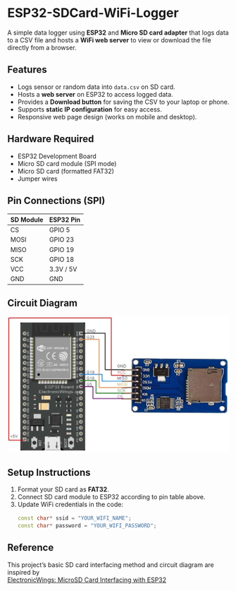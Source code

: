 # ESP32-SDCard-WiFi-Logger
A simple data logger using **ESP32** and **Micro SD card adapter** that logs data to a CSV file and hosts a **WiFi web server** to view or download the file directly from a browser.

## Features
- Logs sensor or random data into `data.csv` on SD card.
- Hosts a **web server** on ESP32 to access logged data.
- Provides a **Download button** for saving the CSV to your laptop or phone.
- Supports **static IP configuration** for easy access.
- Responsive web page design (works on mobile and desktop).

## Hardware Required
- ESP32 Development Board
- Micro SD card module (SPI mode)
- Micro SD card (formatted FAT32)
- Jumper wires

## Pin Connections (SPI)
| SD Module | ESP32 Pin |
|-----------|-----------|
| CS        | GPIO 5    |
| MOSI      | GPIO 23   |
| MISO      | GPIO 19   |
| SCK       | GPIO 18   |
| VCC       | 3.3V / 5V |
| GND       | GND       |

## Circuit Diagram

![ESP32 SD Logger Circuit](assets/circuit.png)

## Setup Instructions
1. Format your SD card as **FAT32**.
2. Connect SD card module to ESP32 according to pin table above.
3. Update WiFi credentials in the code:
   ```cpp
   const char* ssid = "YOUR_WIFI_NAME";
   const char* password = "YOUR_WIFI_PASSWORD";
## Reference

This project’s basic SD card interfacing method and circuit diagram are inspired by  
[ElectronicWings: MicroSD Card Interfacing with ESP32](https://www.electronicwings.com/esp32/microsd-card-interfacing-with-esp32)
